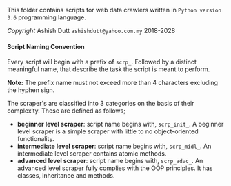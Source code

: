 This folder contains scripts for web data crawlers written in `Python version 3.6` programming language.


*Copyright* 
Ashish Dutt `ashishdutt@yahoo.com.my` 2018-2028


#### Script Naming Convention

Every script will begin with a prefix of `scrp_`. Followed by a distinct meaningful name, that describe the task the script is meant to perform.

**Note:** The prefix name must not exceed more than 4 characters excluding the hyphen sign.

The scraper's are classified into 3 categories on the basis of their complexity. These are defined as follows;

- **beginner level scraper**: script name begins with, `scrp_init_`. A beginner level scraper is a simple scraper with little to no object-oriented functionality. 
- **intermediate level scraper**: script name begins with, `scrp_midl_`. An intermediate level scraper contains atomic methods.  
- **advanced level scraper**: script name begins with, `scrp_advc_`. An advanced level scraper fully complies with the OOP principles. It has classes, inheritance and methods. 